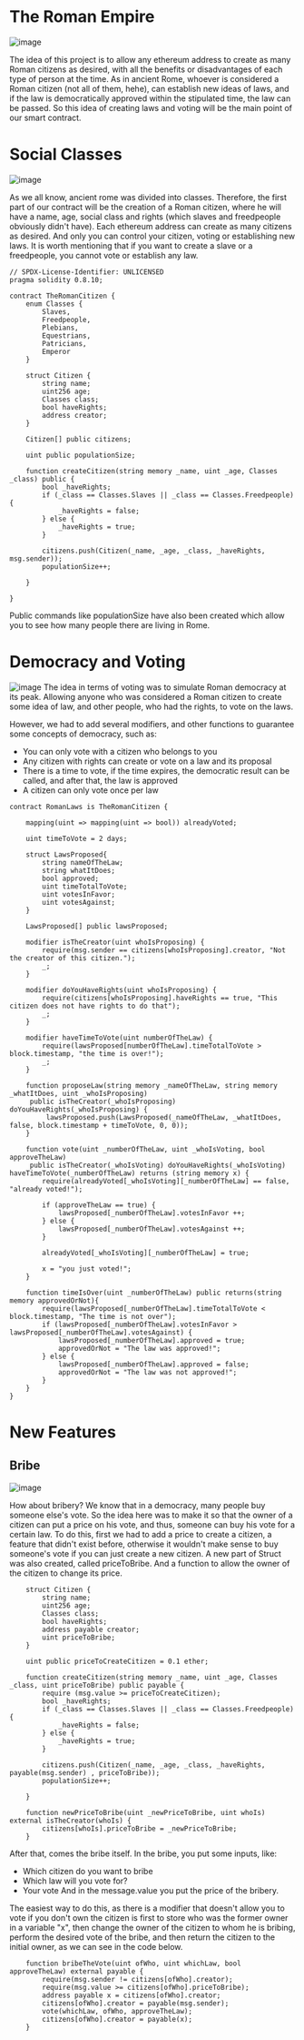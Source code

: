 # The Roman Empire
![image](https://user-images.githubusercontent.com/101097089/160344573-329cff6c-59b0-4a86-b6b3-6915b44cfaf5.png)

The idea of this project is to allow any ethereum address to create as many Roman citizens as desired, with all the benefits or disadvantages of each type of person at the time. As in ancient Rome, whoever is considered a Roman citizen (not all of them, hehe), can establish new ideas of laws, and if the law is democratically approved within the stipulated time, the law can be passed. So this idea of creating laws and voting will be the main point of our smart contract.

# Social Classes
![image](https://user-images.githubusercontent.com/101097089/160344630-ed15dd9a-4ed9-4aac-be8b-59ae90d7502c.png)

As we all know, ancient rome was divided into classes.
Therefore, the first part of our contract will be the creation of a Roman citizen, where he will have a name, age, social class and rights (which slaves and freedpeople obviously didn't have). 
Each ethereum address can create as many citizens as desired. And only you can control your citizen, voting or establishing new laws. It is worth mentioning that if you want to create a slave or a freedpeople, you cannot vote or establish any law.

```
// SPDX-License-Identifier: UNLICENSED
pragma solidity 0.8.10;

contract TheRomanCitizen {
    enum Classes {
        Slaves,
        Freedpeople,
        Plebians,
        Equestrians,
        Patricians,
        Emperor
    }

    struct Citizen {
        string name;
        uint256 age;
        Classes class; 
        bool haveRights;
        address creator;
    }

    Citizen[] public citizens;

    uint public populationSize;

    function createCitizen(string memory _name, uint _age, Classes _class) public {
        bool _haveRights;
        if (_class == Classes.Slaves || _class == Classes.Freedpeople){
            _haveRights = false;
        } else {
            _haveRights = true;
        }
        
        citizens.push(Citizen(_name, _age, _class, _haveRights, msg.sender));
        populationSize++;

    }

}
```

Public commands like populationSize have also been created which allow you to see how many people there are living in Rome.

# Democracy and Voting
![image](https://user-images.githubusercontent.com/101097089/160382928-d8e4236f-18d0-450e-95aa-5dcf46a9aabb.png)
The idea in terms of voting was to simulate Roman democracy at its peak. Allowing anyone who was considered a Roman citizen to create some idea of law, and other people, who had the rights, to vote on the laws.

However, we had to add several modifiers, and other functions to guarantee some concepts of democracy, such as:
- You can only vote with a citizen who belongs to you
- Any citizen with rights can create or vote on a law and its proposal
- There is a time to vote, if the time expires, the democratic result can be called, and after that, the law is approved
- A citizen can only vote once per law

```
contract RomanLaws is TheRomanCitizen {

    mapping(uint => mapping(uint => bool)) alreadyVoted;

    uint timeToVote = 2 days;

    struct LawsProposed{
        string nameOfTheLaw;
        string whatItDoes;
        bool approved;
        uint timeTotalToVote;
        uint votesInFavor;
        uint votesAgainst;
    }

    LawsProposed[] public lawsProposed;

    modifier isTheCreator(uint whoIsProposing) {
        require(msg.sender == citizens[whoIsProposing].creator, "Not the creator of this citizen.");
        _;
    }

    modifier doYouHaveRights(uint whoIsProposing) {
        require(citizens[whoIsProposing].haveRights == true, "This citizen does not have rights to do that");
        _;
    }

    modifier haveTimeToVote(uint numberOfTheLaw) {
        require(lawsProposed[numberOfTheLaw].timeTotalToVote > block.timestamp, "the time is over!");
        _;
    }

    function proposeLaw(string memory _nameOfTheLaw, string memory _whatItDoes, uint _whoIsProposing)
     public isTheCreator(_whoIsProposing) doYouHaveRights(_whoIsProposing) {
         lawsProposed.push(LawsProposed(_nameOfTheLaw, _whatItDoes, false, block.timestamp + timeToVote, 0, 0));
    }

    function vote(uint _numberOfTheLaw, uint _whoIsVoting, bool approveTheLaw)
     public isTheCreator(_whoIsVoting) doYouHaveRights(_whoIsVoting) haveTimeToVote(_numberOfTheLaw) returns (string memory x) {
        require(alreadyVoted[_whoIsVoting][_numberOfTheLaw] == false, "already voted!");
        
        if (approveTheLaw == true) {
            lawsProposed[_numberOfTheLaw].votesInFavor ++;
        } else {
            lawsProposed[_numberOfTheLaw].votesAgainst ++;
        }

        alreadyVoted[_whoIsVoting][_numberOfTheLaw] = true;

        x = "you just voted!";
    }

    function timeIsOver(uint _numberOfTheLaw) public returns(string memory approvedOrNot){
        require(lawsProposed[_numberOfTheLaw].timeTotalToVote < block.timestamp, "The time is not over");
        if (lawsProposed[_numberOfTheLaw].votesInFavor > lawsProposed[_numberOfTheLaw].votesAgainst) {
            lawsProposed[_numberOfTheLaw].approved = true;
            approvedOrNot = "The law was approved!";
        } else {
            lawsProposed[_numberOfTheLaw].approved = false;
            approvedOrNot = "The law was not approved!";
        }
    }
}
```

# New Features

## Bribe

![image](https://user-images.githubusercontent.com/101097089/160547703-a8c01a11-9072-4482-aea7-bbbfd19deb7c.png)


How about bribery? 
We know that in a democracy, many people buy someone else's vote. So the idea here was to make it so that the owner of a citizen can put a price on his vote, and thus, someone can buy his vote for a certain law.
To do this, first we had to add a price to create a citizen, a feature that didn't exist before, otherwise it wouldn't make sense to buy someone's vote if you can just create a new citizen.
A new part of Struct was also created, called priceToBribe. And a function to allow the owner of the citizen to change its price.

```
    struct Citizen {
        string name;
        uint256 age;
        Classes class; 
        bool haveRights;
        address payable creator;
        uint priceToBribe;
    }
    
    uint public priceToCreateCitizen = 0.1 ether;
    
    function createCitizen(string memory _name, uint _age, Classes _class, uint priceToBribe) public payable {
        require (msg.value >= priceToCreateCitizen);
        bool _haveRights;
        if (_class == Classes.Slaves || _class == Classes.Freedpeople){
            _haveRights = false;
        } else {
            _haveRights = true;
        }
        
        citizens.push(Citizen(_name, _age, _class, _haveRights, payable(msg.sender) , priceToBribe));
        populationSize++;

    }
    
    function newPriceToBribe(uint _newPriceToBribe, uint whoIs) external isTheCreator(whoIs) {
        citizens[whoIs].priceToBribe = _newPriceToBribe;
    }   
```  
After that, comes the bribe itself.
In the bribe, you put some inputs, like:
- Which citizen do you want to bribe
- Which law will you vote for?
- Your vote
And in the message.value you put the price of the bribery.
    
The easiest way to do this, as there is a modifier that doesn't allow you to vote if you don't own the citizen is first to store who was the former owner in a variable "x", then change the owner of the citizen to whom he is bribing, perform the desired vote of the bribe, and then return the citizen to the initial owner, as we can see in the code below.    

```
    function bribeTheVote(uint ofWho, uint whichLaw, bool approveTheLaw) external payable {
        require(msg.sender != citizens[ofWho].creator);
        require(msg.value >= citizens[ofWho].priceToBribe);
        address payable x = citizens[ofWho].creator;
        citizens[ofWho].creator = payable(msg.sender);
        vote(whichLaw, ofWho, approveTheLaw);
        citizens[ofWho].creator = payable(x);
    }
```
